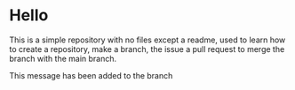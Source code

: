 # Hello

This is a simple repository with no files except a readme, used to learn how to create a repository, make a branch, the issue a pull request to merge the branch with the main branch.

This message has been added to the branch

